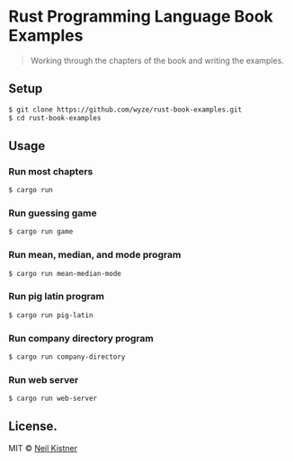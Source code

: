 # Rust Programming Language Book Examples

> Working through the chapters of the book and writing the examples.

## Setup

```sh
$ git clone https://github.com/wyze/rust-book-examples.git
$ cd rust-book-examples
```

## Usage

### Run most chapters

```sh
$ cargo run
```

### Run guessing game

```sh
$ cargo run game
```

### Run mean, median, and mode program

```sh
$ cargo run mean-median-mode
```

### Run pig latin program

```sh
$ cargo run pig-latin
```

### Run company directory program

```sh
$ cargo run company-directory
```

### Run web server

```sh
$ cargo run web-server
```

## License.

MIT © [Neil Kistner](https://neilkistner.com)
